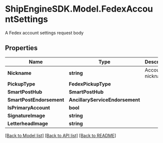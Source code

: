 # ShipEngineSDK.Model.FedexAccountSettings
A Fedex account settings request body

## Properties

Name | Type | Description | Notes
------------ | ------------- | ------------- | -------------
**Nickname** | **string** | Account nickname | [optional] 
**PickupType** | **FedexPickupType** |  | [optional] 
**SmartPostHub** | **SmartPostHub** |  | [optional] 
**SmartPostEndorsement** | **AncillaryServiceEndorsement** |  | [optional] 
**IsPrimaryAccount** | **bool** |  | [optional] 
**SignatureImage** | **string** |  | [optional] 
**LetterheadImage** | **string** |  | [optional] 

[[Back to Model list]](../README.md#documentation-for-models) [[Back to API list]](../README.md#documentation-for-api-endpoints) [[Back to README]](../README.md)

